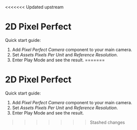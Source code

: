 <<<<<<< Updated upstream
# 2D Pixel Perfect
Quick start guide:
1. Add *Pixel Perfect Camera* component to your main camera.
2. Set *Assets Pixels Per Unit* and *Reference Resolution*.
3. Enter Play Mode and see the result.
=======
# 2D Pixel Perfect
Quick start guide:
1. Add *Pixel Perfect Camera* component to your main camera.
2. Set *Assets Pixels Per Unit* and *Reference Resolution*.
3. Enter Play Mode and see the result.
>>>>>>> Stashed changes
